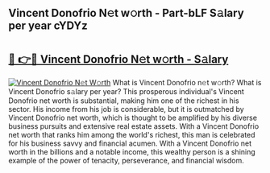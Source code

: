 ## Vincent Donofrio N𝚎t w𝚘rth - Part-bLF S𝚊lary per year cYDYz

# <h2><a href="http://gc3fmt.nevu.top/?p=Vincent+Donofrio">🔗 👉🔴 Vincent Donofrio N𝚎t w𝚘rth - S𝚊lary</a></h2>

[![Vincent Donofrio N𝚎t W𝚘rth](https://i.imgur.com/Oavwk0R.jpeg)](http://gc3fmt.nevu.top/?p=Vincent+Donofrio)
What is Vincent Donofrio n𝚎t w𝚘rth? What is Vincent Donofrio s𝚊lary per year?
This prosperous individual's Vincent Donofrio net worth is substantial, making him one of the richest in his sector. His income from his job is considerable, but it is outmatched by Vincent Donofrio net worth, which is thought to be amplified by his diverse business pursuits and extensive real estate assets. With a Vincent Donofrio net worth that ranks him among the world's richest, this man is celebrated for his business savvy and financial acumen. With a Vincent Donofrio net worth in the billions and a notable income, this wealthy person is a shining example of the power of tenacity, perseverance, and financial wisdom.
